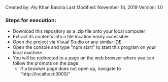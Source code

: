 Created by: Aly Khan Barolia
Last Modified: November 14, 2019
Version: 1.0

### Steps for execution:
- Download this repository as a .zip file onto your local computer
- Extract its contents into a file location easily accessible
- Open the project via Visual Studio or any similar IDE
- Open the console and type "npm start" to start this program on your local machine
- You will be redirected to a page on the web browser where you can follow the prompts on the page.
    - If a browser page does not open up, navigate to "http://localhost:3000/"
